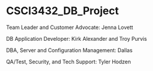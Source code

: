 # CSCI3432_DB_Project

Team Leader and Customer Advocate: Jenna Lovett

DB Application Developer: Kirk Alexander and Troy Purvis

DBA, Server and Configuration Management: Dallas 

QA/Test, Security, and Tech Support: Tyler Hodzen
